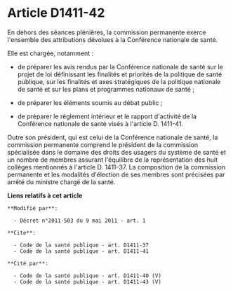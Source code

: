 # Article D1411-42

En dehors des séances plénières, la commission permanente exerce l'ensemble des attributions dévolues à la Conférence
nationale de santé. 

Elle est chargée, notamment :

- de préparer les avis rendus par la Conférence nationale de santé sur le projet de loi définissant les finalités et
priorités de la politique de santé publique, sur les finalités et axes stratégiques de la politique nationale de santé et sur
les plans et programmes nationaux de santé ;

- de préparer les éléments soumis au débat public ;

- de préparer le règlement intérieur et le rapport d'activité de la Conférence nationale de santé visés à l'article D.
1411-41. 

Outre son président, qui est celui de la Conférence nationale de santé, la commission permanente comprend le président de la
commission spécialisée dans le domaine des droits des usagers du système de santé et un nombre de membres assurant
l'équilibre de la représentation des huit collèges mentionnés à l'article D. 1411-37. La composition de la commission
permanente et les modalités d'élection de ses membres sont précisées par arrêté du ministre chargé de la santé.

**Liens relatifs à cet article**

	**Modifié par**:

	  - Décret n°2011-503 du 9 mai 2011 - art. 1

	**Cite**:

	  - Code de la santé publique - art. D1411-37
	  - Code de la santé publique - art. D1411-41

	**Cité par**:

	  - Code de la santé publique - art. D1411-40 (V)
	  - Code de la santé publique - art. D1411-43 (V)
